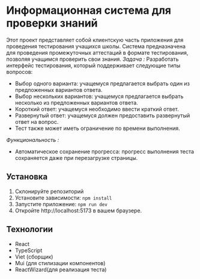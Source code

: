 # Информационная система для проверки знаний 

Этот проект представляет собой клиентскую часть приложения для проведения тестирования учащихся школы. Система предназначена для проведения промежуточных аттестаций в формате тестирования, позволяя учащимся проверить свои знания.
_Задача :_
Разработать интерфейс тестирования, который поддерживает следующие типы вопросов:
- Выбор одного варианта: учащемуся предлагается выбрать один из предложенных вариантов ответа.
- Выбор нескольких вариантов: учащемуся предлагается выбрать несколько из предложенных вариантов ответа.
- Короткий ответ: учащемуся необходимо ввести краткий ответ.
- Развернутый ответ: учащемуся должен предоставить развернутый ответ на вопрос.
- Тест также может иметь ограничение по времени выполнения.

_Функциональность :_
- Автоматическое сохранение прогресса: прогресс выполнения теста сохраняется даже при перезагрузке страницы.
## Установка
1. Склонируйте репозиторий
2. Установите зависимости:
   `npm install`
3. Запустите приложение:
   `npm run dev`
4. Откройте http://localhost:5173 в вашем браузере.
## Технологии
- React
- TypeScript
- Viet (сборщик)
- Mui (для стилизации компонентов)
- ReactWizard(для реализация теста)
